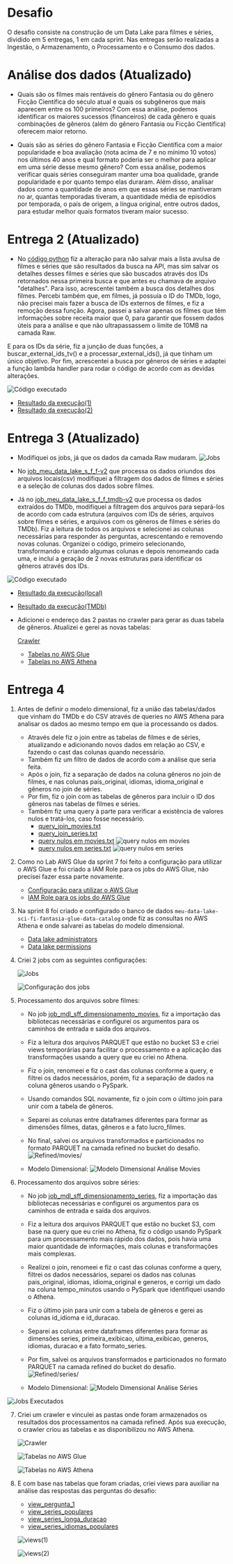 # Desafio

O desafio consiste na construção de um Data Lake para filmes e séries, dividido em 5 entregas, 1 em cada sprint. Nas entregas serão realizadas a Ingestão, o Armazenamento, o Processamento e o Consumo dos dados.


# Análise dos dados (Atualizado)

- Quais são os filmes mais rentáveis do gênero Fantasia ou do gênero Ficção Científica do século atual e quais os subgêneros que mais aparecem entre os 100 primeiros?
    Com essa análise, podemos identificar os maiores sucessos (financeiros) de cada gênero e quais combinações de gêneros (além do gênero Fantasia ou Ficção Científica) oferecem maior retorno.

- Quais são as séries do gênero Fantasia e Ficção Científica com a maior popularidade e boa avaliação (nota acima de 7 e no mínimo 10 votos) nos últimos 40 anos e qual formato poderia ser o melhor para aplicar em uma série desse mesmo gênero?
    Com essa análise, podemos verificar quais séries conseguiram manter uma boa qualidade, grande popularidade e por quanto tempo elas duraram. Além disso, analisar dados como a quantidade de anos em que essas séries se mantiveram no ar, quantas temporadas tiveram, a quantidade média de episódios por temporada, o país de origem, a língua original, entre outros dados, para estudar melhor quais formatos tiveram maior sucesso.


# Entrega 2 (Atualizado)

- No [código python](../Desafio/etapa-0/lambda_function.py) fiz a alteração para não salvar mais a lista avulsa de filmes e séries que são resultados da busca na API, mas sim salvar os detalhes desses filmes e séries que são buscados através dos IDs retornados nessa primeira busca e que antes eu chamava de arquivo "detalhes". Para isso, acrescentei também a busca dos detalhes dos filmes. Percebi também que, em filmes, já possuía o ID do TMDb, logo, não precisei mais fazer a busca de IDs externos de filmes, e fiz a remoção dessa função. Agora, passei a salvar apenas os filmes que têm informações sobre receita maior que 0, para garantir que fossem dados úteis para a análise e que não ultrapassassem o limite de 10MB na camada Raw.

E para os IDs da série, fiz a junção de duas funções, a buscar_external_ids_tv() e a processar_external_ids(), já que tinham um único objetivo. Por fim, acrescentei a busca por gêneros de séries e adaptei a função lambda handler para rodar o código de acordo com as devidas alterações.

![Código executado](../Desafio/etapa-0/evidencias/Screenshot_656.png)
- [Resultado da execução(1)](../Desafio/etapa-0/evidencias/Screenshot_657.png)
- [Resultado da execução(2)](../Desafio/etapa-0/evidencias/Screenshot_658.png)


# Entrega 3 (Atualizado)

- Modifiquei os jobs, já que os dados da camada Raw mudaram. 
    ![Jobs](../Desafio/etapa-0/evidencias/Screenshot_655.png)

- No [job_meu_data_lake_s_f_f-v2](../Desafio/etapa-0/job_meu_data_lake_s_f_f-v2.py) que processa os dados oriundos dos arquivos locais(csv) modifiquei a filtragem dos dados de filmes e séries e a seleção de colunas dos dados sobre filmes.

- Já no [job_meu_data_lake_s_f_f_tmdb-v2](../Desafio/etapa-0/job_meu_data_lake_s_f_f_tmdb-v2.py) que processa os dados extraídos do TMDb, modifiquei a filtragem dos arquivos para separá-los de acordo com cada estrutura (arquivos com IDs de séries, arquivos sobre filmes e séries, e arquivos com os gêneros de filmes e séries do TMDb). Fiz a leitura de todos os arquivos e selecionei as colunas necessárias para responder às perguntas, acrescentando e removendo novas colunas. Organizei o código, primeiro selecionando, transformando e criando algumas colunas e depois renomeando cada uma, e incluí a geração de 2 novas estruturas para identificar os gêneros através dos IDs.
    
![Código executado](../Desafio/etapa-0/evidencias/Screenshot_661.png)
- [Resultado da execução(local)](../Desafio/etapa-0/evidencias/Screenshot_662.png)
- [Resultado da execução(TMDb)](../Desafio/etapa-0/evidencias/Screenshot_663.png)

- Adicionei o endereço das 2 pastas no crawler para gerar as duas tabela de gêneros. Atualizei e gerei as novas tabelas:
    
    [Crawler](../Desafio/etapa-0/evidencias/Screenshot_664.png)
    - [Tabelas no AWS Glue](../Desafio/etapa-0/evidencias/Screenshot_665.png)
    - [Tabelas no AWS Athena](../Desafio/etapa-0/evidencias/Screenshot_666.png)

    
# Entrega 4

1. Antes de definir o modelo dimensional, fiz a união das tabelas/dados que vinham do TMDb e do CSV através de queries no AWS Athena para analisar os dados ao mesmo tempo em que ia processando os dados.
    - Através dele fiz o join entre as tabelas de filmes e de séries, atualizando e adicionando novos dados em relação ao CSV, e fazendo o cast das colunas quando necessário.
    - Também fiz um filtro de dados de acordo com a análise que seria feita.
    - Após o join, fiz a separação de dados na coluna gêneros no join de filmes, e nas colunas país_original, idiomas, idioma_original e gêneros no join de séries.
    - Por fim, fiz o join com as tabelas de gêneros para incluir o ID dos gêneros nas tabelas de filmes e séries.
    - Também fiz uma query à parte para verificar a existência de valores nulos e tratá-los, caso fosse necessário.
        - [query_join_movies.txt](../Desafio/etapa-1/query_join_movies.txt)
        - [query_join_series.txt](../Desafio/etapa-1/query_join_series.txt)
        - [query nulos em movies.txt](../Desafio/etapa-1/query%20nulos%20em%20movies.txt)
            ![query nulos em movies](../Desafio/etapa-1/evidencias/Screenshot_668.png)
        - [query nulos em series.txt](../Desafio/etapa-1/query%20nulos%20em%20series.txt)
            ![query nulos em series](../Desafio/etapa-1/evidencias/Screenshot_669.png)

2. Como no Lab AWS Glue da sprint 7 foi feito a configuração para utilizar o AWS Glue e foi criado a IAM Role para os jobs do AWS Glue, não precisei fazer essa parte novamente.
    - [Configuração para utilizar o AWS Glue](../Desafio/etapa-1/evidencias/Screenshot_622.png)
    - [IAM Role para os jobs do AWS Glue](../Desafio/etapa-1/evidencias/Screenshot_628.png)

3. Na sprint 8 foi criado e configurado o banco de dados ```meu-data-lake-sci-fi-fantasia-glue-data-catalog``` onde fiz as consultas no AWS Athena e onde salvarei as tabelas do modelo dimensional.
    - [Data lake administrators](../Desafio/etapa-1/evidencias/Screenshot_631.png)
    - [Data lake permissions](../Desafio/etapa-1/evidencias/Screenshot_630.png)

4. Criei 2 jobs com as seguintes configurações:

    ![Jobs](../Desafio/etapa-1/evidencias/Screenshot_667.png)
    
    ![Configuração dos jobs](../Desafio/etapa-1/evidencias/Screenshot_632.png)

5. Processamento dos arquivos sobre filmes:
    - No job [job_mdl_sff_dimensionamento_movies](../Desafio/etapa-1/job_mdl_sff_dimensionamento_movies.py), fiz a importação das bibliotecas necessárias e configurei os argumentos para os caminhos de entrada e saída dos arquivos.
    - Fiz a leitura dos arquivos PARQUET que estão no bucket S3 e criei views temporárias para facilitar o processamento e a aplicação das transformações usando a query que eu criei no Athena.
    - Fiz o join, renomeei e fiz o cast das colunas conforme a query, e filtrei os dados necessários, porém, fiz a separação de dados na coluna gêneros usando o PySpark.
    - Usando comandos SQL novamente, fiz o join com o último join para unir com a tabela de gêneros.
    - Separei as colunas entre dataframes diferentes para formar as dimensões filmes, datas, gêneros e a fato lucro_filmes.
    - No final, salvei os arquivos transformados e particionados no formato PARQUET na camada refined no bucket do desafio.
        ![Refined/movies/](../Desafio/etapa-1/evidencias/Screenshot_672.png)
        
    - Modelo Dimensional:
        ![Modelo Dimensional Análise Movies](../Desafio/etapa-1/Modelo%20Dimensional%20Análise%20Movies.png)

6. Processamento dos arquivos sobre séries:
    - No job [job_mdl_sff_dimensionamento_series](../Desafio/etapa-1/job_mdl_sff_dimensionamento_series.py), fiz a importação das bibliotecas necessárias e configurei os argumentos para os caminhos de entrada e saída dos arquivos. 
    - Fiz a leitura dos arquivos PARQUET que estão no bucket S3, com base na query que eu criei no Athena, fiz o código usando PySpark para um processamento mais rápido dos dados, pois havia uma maior quantidade de informações, mais colunas e transformações mais complexas.
    - Realizei o join, renomeei e fiz o cast das colunas conforme a query, filtrei os dados necessários, separei os dados nas colunas pais_original, idiomas, idioma_original e generos, e corrigi um dado na coluna tempo_minutos usando o PySpark que identifiquei usando o Athena.
    - Fiz o último join para unir com a tabela de gêneros e gerei as colunas id_idioma e id_duracao.
    - Separei as colunas entre dataframes diferentes para formar as dimensões series, primeira_exibicao, ultima_exibicao, generos, idiomas, duracao e a fato formato_series.
    - Por fim, salvei os arquivos transformados e particionados no formato PARQUET na camada refined do bucket do desafio.
        ![Refined/series/](../Desafio/etapa-1/evidencias/Screenshot_673.png)
        
    - Modelo Dimensional:
        ![Modelo Dimensional Análise Séries](../Desafio/etapa-1/Modelo%20Dimensional%20Análise%20Series.png)

![Jobs Executados](../Desafio/etapa-1/evidencias/Screenshot_671.png)

7. Criei um crawler e vinculei as pastas onde foram armazenados os resultados dos processamentos na camada refined. Após sua execução, o crawler criou as tabelas e as disponibilizou no AWS Athena.

    ![Crawler](../Desafio/etapa-1/evidencias/Screenshot_674.png)

    ![Tabelas no AWS Glue](../Desafio/etapa-1/evidencias/Screenshot_675.png)

    ![Tabelas no AWS Athena](../Desafio/etapa-1/evidencias/Screenshot_676.png)

8. E com base nas tabelas que foram criadas, criei views para auxiliar na análise das respostas das perguntas do desafio:
    - [view_pergunta_1](../Desafio/etapa-1/view_pergunta_1.txt)
    - [view_series_populares](../Desafio/etapa-1/view_series_populares.txt)
    - [view_series_longa_duracao](../Desafio/etapa-1/view_series_longa_duracao.txt)
    - [view_series_idiomas_populares](../Desafio/etapa-1/view_series_idiomas_populares.txt)

    ![views(1)](../Desafio/etapa-1/evidencias/Screenshot_681.png)

    ![views(2)](../Desafio/etapa-1/evidencias/Screenshot_682.png)
